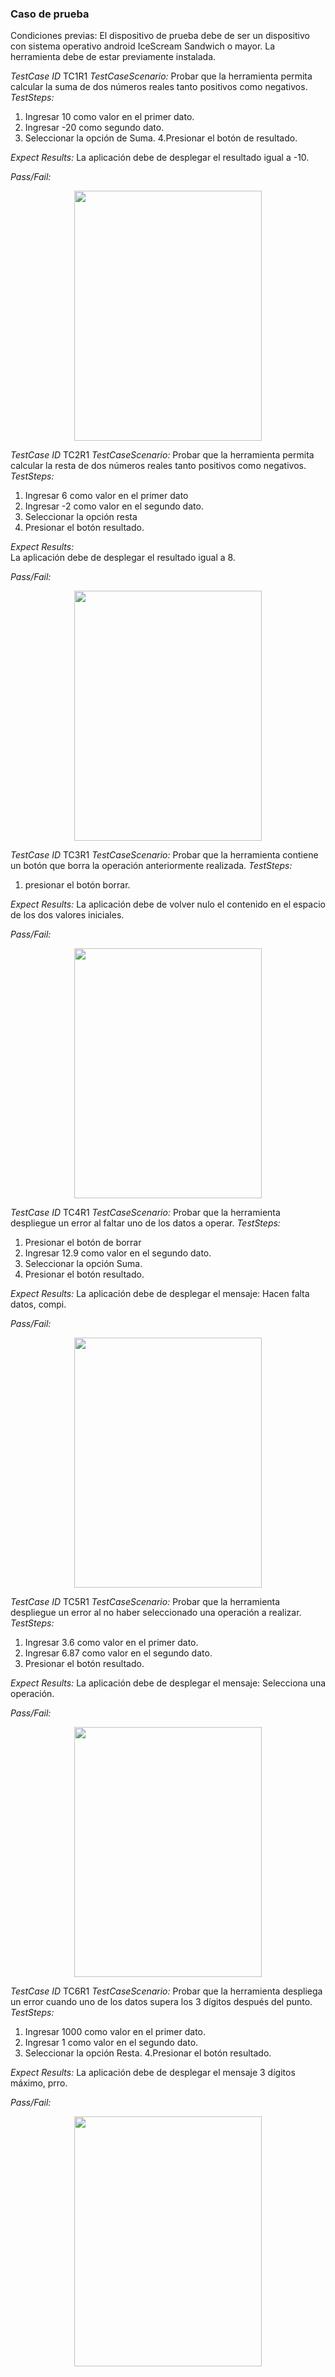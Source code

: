   ### **Caso de prueba**

Condiciones previas: El dispositivo de prueba debe de ser un dispositivo con sistema operativo android IceScream Sandwich o mayor. La herramienta debe de estar previamente instalada. 

*TestCase ID* TC1R1 
*TestCaseScenario:* Probar que la herramienta permita calcular la suma de dos números reales tanto positivos como negativos.  
*TestSteps:*
1. Ingresar 10 como valor en el primer dato. 
2. Ingresar -20 como segundo dato.
3. Seleccionar la opción de Suma.
4.Presionar el botón de resultado.

*Expect Results:* 
La aplicación debe de desplegar el resultado igual a -10.

*Pass/Fail:*

<p align="center">
  <img width="300" height="400" src="https://scontent.fmex6-1.fna.fbcdn.net/v/t1.15752-9/47191419_1202533543220604_7059571494564659200_n.png?_nc_cat=105&_nc_ht=scontent.fmex6-1.fna&oh=c537c1774e9c7e270fc08d1bbc4623c4&oe=5C76F585">
</p>

*TestCase ID* TC2R1 
*TestCaseScenario:* Probar que la herramienta permita calcular la resta de dos números reales tanto positivos como negativos.  
*TestSteps:*
1. Ingresar 6 como valor en el primer dato
2. Ingresar -2 como valor en el segundo dato.
3. Seleccionar la opción resta
4. Presionar el botón resultado.

*Expect Results:*  
La aplicación debe de desplegar el resultado igual a 8.

*Pass/Fail:*

<p align="center">
  <img width="300" height="400" src="https://scontent.fmex6-1.fna.fbcdn.net/v/t1.15752-9/47069147_954909914714933_5858159860725579776_n.png?_nc_cat=109&_nc_ht=scontent.fmex6-1.fna&oh=79d670faa2bece75063b33a8be1d777b&oe=5C7291DB">
</p>

*TestCase ID* TC3R1 
*TestCaseScenario:* Probar que la herramienta contiene un botón que borra la operación anteriormente realizada.
*TestSteps:*
1. presionar el botón borrar.

*Expect Results:* 
La aplicación debe de volver nulo el contenido en el espacio de los dos valores iniciales.

*Pass/Fail:*

<p align="center">
  <img width="300" height="400" src="https://scontent.fmex6-1.fna.fbcdn.net/v/t1.15752-9/47158952_1900388003341886_427448459696537600_n.png?_nc_cat=107&_nc_ht=scontent.fmex6-1.fna&oh=9705f2544122b8a8a1a8637f874cda26&oe=5CAD4AF6">
</p>

*TestCase ID* TC4R1 
*TestCaseScenario:* Probar que la herramienta despliegue un error al faltar uno de los datos a operar.
*TestSteps:*
1. Presionar el botón de borrar
2. Ingresar 12.9 como valor en el segundo dato.
3. Seleccionar la opción Suma.
4. Presionar el botón resultado.

*Expect Results:* 
La aplicación debe de desplegar el mensaje: Hacen falta datos, compi.

*Pass/Fail:*



<p align="center">
  <img width="300" height="400" src="https://scontent.fmex6-1.fna.fbcdn.net/v/t1.15752-9/47062841_1187700748061634_1422624607319359488_n.png?_nc_cat=103&_nc_ht=scontent.fmex6-1.fna&oh=e31a91892147b8d6a1b91e46c14b9dc1&oe=5C6F97E5">
</p>

*TestCase ID* TC5R1 
*TestCaseScenario:* Probar que la herramienta despliegue un error al no haber seleccionado una operación a realizar.  
*TestSteps:*
1. Ingresar 3.6 como valor en el primer dato.
2. Ingresar 6.87 como valor  en el segundo dato.
3. Presionar el botón resultado.

*Expect Results:* 
La aplicación debe de desplegar el mensaje: Selecciona una operación.

*Pass/Fail:*

<p align="center">
  <img width="300" height="400" src="https://scontent.fmex6-1.fna.fbcdn.net/v/t1.15752-9/46940938_906951999694973_1245221507144089600_n.png?_nc_cat=106&_nc_ht=scontent.fmex6-1.fna&oh=33062906f1eee4044e113e4e7af20cac&oe=5CA4DE8B">
</p>

*TestCase ID* TC6R1 
*TestCaseScenario:* Probar que la herramienta despliega un error cuando uno de los datos supera los 3 dígitos después del punto.  
*TestSteps:*
1. Ingresar 1000 como valor en el primer dato.
2. Ingresar 1 como valor en el segundo dato.
3. Seleccionar la opción Resta.
4.Presionar el botón resultado.

*Expect Results:* 
La aplicación debe de desplegar el mensaje 3 dígitos máximo, prro.

*Pass/Fail:*


<p align="center">
  <img width="300" height="400" src="https://scontent.fmex6-1.fna.fbcdn.net/v/t1.15752-9/46975318_404839226720920_2326421632047906816_n.png?_nc_cat=102&_nc_ht=scontent.fmex6-1.fna&oh=1582102aa93c6ff8ea9265b197fa899e&oe=5C6A84A8">
</p>

